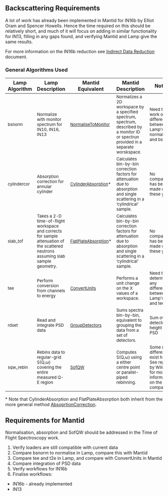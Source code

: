 ## Backscattering Requirements

A lot of work has already been implemented in Mantid for IN16b by Elliot Oram and Spencer Howells. Hence the time required on this should be relatively short, and much of it will focus on adding in similar functionality for IN13, filling in any gaps found, and verifying Mantid and Lamp give the same results.

For more information on the IN16b reduction see [Indirect Data Reduction](http://docs.mantidproject.org/nightly/interfaces/Indirect_DataReduction.html) document.

### General Algorithms Used

| Lamp Algorithm | Lamp Description | Mantid Equivalent | Mantid Description | Notes |
|---|---|---|---|---|
| <sub> bsnorm | <sub> Normalize with monitor spectrum for IN10, IN16, IN13 | <sub> [NormaliseToMonitor](http://docs.mantidproject.org/nightly/algorithms/NormaliseToMonitor-v1.html) | <sub> Normalizes a 2D workspace by a specified spectrum, spectrum, described by a monitor ID or spectrun provided in a separate worskspace. | <sub> Need to work out differences between Lamp's normalise and bsnorm |
| <sub> cylindercor | <sub> Absorption correction for annular cylinder | <sub> [CylinderAbsorption](http://docs.mantidproject.org/nightly/algorithms/CylinderAbsorption)* | <sub> Calculates bin-by-bin correction factors for attenuation due to absorption and single scattering in a ‘cylindrical’ sample. | <sub> No comparison has been made of these yet. |
| <sub> slab_tof | <sub> Takes a 2-D time-of-flight workspace and corrects for sample attenuation of the scattered neutrons assuming slab sample geometry.  | <sub> [FlatPlateAbsorption](http://docs.mantidproject.org/nightly/algorithms/FlatPlateAbsorption)* | <sub>  Calculates bin-by-bin correction factors for attenuation due to absorption and single scattering in a ‘cylindrical’ sample. | <sub> No comparison has been made of these yet. |
| <sub> tee | <sub> Perform conversion from channels to energy | <sub> [ConvertUnits](http://docs.mantidproject.org/nightly/algorithms/ConvertUnits-v1.html) | <sub> Performs a unit change on the X values of a workspace. | <sub> Need to determine any differences between Lamp's t2e and tee |
| <sub> rdset| <sub> Read and integrate PSD data | <sub> [GroupDetectors](http://docs.mantidproject.org/nightly/algorithms/GroupDetectors-v2.html)| <sub> Sums spectra bin-by-bin, equivalent to grouping the data from a set of detectors. | <sub> Sum over detector height of PSD |
| <sub> sqw_rebin | <sub> Rebins data to regular-grid S(Q,&#969;) covering the entire measured Q-E region | <sub> [SofQW](http://docs.mantidproject.org/nightly/algorithms/SofQW-v1.html) | <sub> Computes S(Q,&#969;) using a either centre point or parallel-piped rebinning. | <sub> Some minor differences exist here. See report by Wilcke for more information on the comparison. |

\* Note that CylinderAbsorption and FlatPlateAbsorption both inherit from the more general method [AbsoprtionCorrection](http://docs.mantidproject.org/nightly/algorithms/AbsorptionCorrection).

## Requirements for Mantid

Normalisation, absorption and SofQW should be addressed in the Time of Flight Spectroscopy work.

1. Verify loaders are still compatible with current data
1. Compare bsnorm to normalise in Lamp, compare this with Mantid
1. Compare tee and t2e in Lamp, and compare with ConvertUnits in Mantid
1. Compare integration of PSD data
1. Verify workflows for IN16b
1. Finalise workflows:
 * IN16b - already implemented
 * IN13
